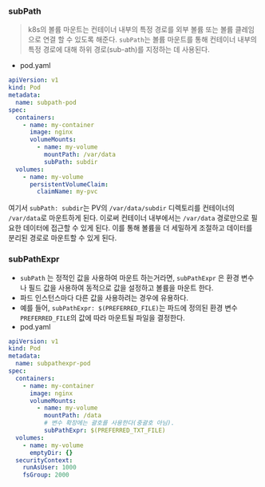 ### subPath

> k8s의 볼륨 마운트는 컨테이너 내부의 특정 경로를 외부 볼륨 또는 볼륨 클레임으로 연결 할 수 있도록 해준다. `subPath`는 볼륨 마운트를 통해 컨테이너 내부의 특정 경로에 대해 하위 경로(sub-ath)를 지정하는 데 사용된다.

- pod.yaml

```yaml
apiVersion: v1
kind: Pod
metadata:
  name: subpath-pod
spec:
  containers:
    - name: my-container
      image: nginx
      volumeMounts:
        - name: my-volume
          mountPath: /var/data
          subPath: subdir
  volumes:
    - name: my-volume
      persistentVolumeClaim:
        claimName: my-pvc
```

여기서 `subPath: subdir`는 PV의 `/var/data/subdir` 디렉토리를 컨테이너의 `/var/data`로 마운트하게 된다. 이로써 컨테이너 내부에서는 `/var/data` 경로만으로 필요한 데이터에 접근할 수 있게 된다. 이를 통해 볼륨을 더 세밀하게 조절하고 데이터를 분리된 경로로 마운트할 수 있게 된다.



### subPathExpr 

- `subPath` 는 정적인 값을 사용하여 마운트 하는거라면, `subPathExpr` 은 환경 변수나 필드 값을 사용하여 동적으로 값을 설정하고 볼륨을 마운트 한다.
- 파드 인스턴스마다 다른 값을 사용하려는 경우에 유용하다.
- 예를 들어, `subPathExpr: $(PREFERRED_FILE)`는 파드에 정의된 환경 변수 `PREFERRED_FILE`의 값에 따라 마운트될 파일을 결정한다.
- pod.yaml

```yaml
apiVersion: v1
kind: Pod
metadata:
  name: subpathexpr-pod
spec:
  containers:
    - name: my-container
      image: nginx
      volumeMounts:
        - name: my-volume
          mountPath: /data
          # 변수 확장에는 괄호를 사용한다(중괄호 아님).
          subPathExpr: $(PREFERRED_TXT_FILE)
  volumes:
    - name: my-volume
      emptyDir: {}
  securityContext:
    runAsUser: 1000
    fsGroup: 2000
```



